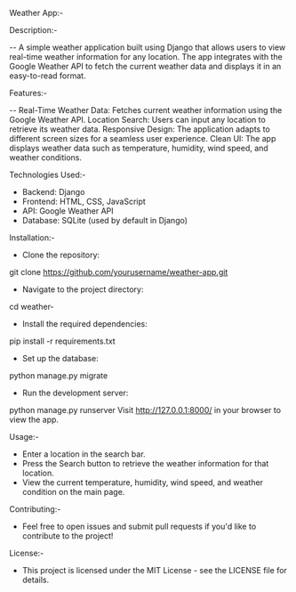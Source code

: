 Weather App:-

Description:-

--    A simple weather application built using Django that allows users to view real-time weather information for any location. The app integrates with the Google Weather API to fetch the current weather data and displays it in an easy-to-read format.

Features:-

--    Real-Time Weather Data: Fetches current weather information using the Google Weather API.
Location Search: Users can input any location to retrieve its weather data.
Responsive Design: The application adapts to different screen sizes for a seamless user experience.
Clean UI: The app displays weather data such as temperature, humidity, wind speed, and weather conditions.

Technologies Used:-

- Backend: Django
- Frontend: HTML, CSS, JavaScript
- API: Google Weather API
- Database: SQLite (used by default in Django)

Installation:-
- Clone the repository:

git clone https://github.com/yourusername/weather-app.git

- Navigate to the project directory:

cd weather-

- Install the required dependencies:

pip install -r requirements.txt

- Set up the database:

python manage.py migrate

- Run the development server:


python manage.py runserver
Visit http://127.0.0.1:8000/ in your browser to view the app.



Usage:-

- Enter a location in the search bar.
- Press the Search button to retrieve the weather information for that location.
- View the current temperature, humidity, wind speed, and weather condition on the main page.

Contributing:-
- Feel free to open issues and submit pull requests if you'd like to contribute to the project!

License:-
- This project is licensed under the MIT License - see the LICENSE file for details.

